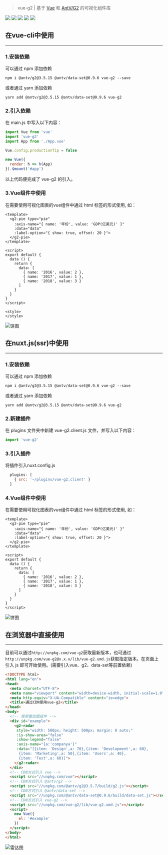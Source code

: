 >vue-g2 | 基于 [Vue](https://cn.vuejs.org/index.html) 和 [AntV/G2](https://antv.alipay.com/zh-cn/g2/3.x/index.html) 的可视化组件库

![](https://travis-ci.com/wupeiwen/vue-g2.svg?branch=master)
[![](https://img.shields.io/npm/v/vue-g2.svg)](https://www.npmjs.com/package/vue-g2)
![](https://img.shields.io/bundlephobia/min/vue-g2.svg)
![](https://img.shields.io/npm/dt/vue-g2.svg)
[![](https://img.shields.io/badge/-详细文档-green.svg)](https://wupeiwen.github.io/vue-g2)

## 在vue-cli中使用
------
### 1.安装依赖
可以通过 npm 添加依赖
```npm
npm i @antv/g2@3.5.15 @antv/data-set@0.9.6 vue-g2 --save
```
或者通过 yarn 添加依赖
```yarn
yarn add @antv/g2@3.5.15 @antv/data-set@0.9.6 vue-g2
```

### 2.引入依赖
在 main.js 中写入以下内容：
```js
import Vue from 'vue'
import 'vue-g2'
import App from './App.vue'

Vue.config.productionTip = false

new Vue({
  render: h => h(App)
}).$mount('#app')
```
以上代码便完成了 vue-g2 的引入。

### 3.Vue组件中使用
在需要使用可视化图表的vue组件中通过 html 标签的形式使用, 如：
```vue
<template>
  <g2-pie type="pie" 
    :axis-name="{ name: '年份', value: 'GDP(亿美元)' }"
    :data="data"
    :label-option="{ show: true, offset: 20 }">
  </g2-pie>
</template>

<script>
export default {
  data () {
    return {
      data: [
        { name: '2016', value: 2 }, 
        { name: '2017', value: 1 }, 
        { name: '2018', value: 3 }
      ]
    }
  }
}
</script>

<style>
</style>
```
![饼图](https://raw.githubusercontent.com/wupeiwen/vue-g2/dev/public/vue-g2-pie.gif "饼图-外部标签")

## 在nuxt.js(ssr)中使用
------
### 1.安装依赖
可以通过 npm 添加依赖
```npm
npm i @antv/g2@3.5.15 @antv/data-set@0.9.6 vue-g2 --save
```
或者通过 yarn 添加依赖
```yarn
yarn add @antv/g2@3.5.15 @antv/data-set@0.9.6 vue-g2
```

### 2.新建插件
在 plugins 文件夹中新建 vue-g2.client.js 文件，并写入以下内容：
```js
import 'vue-g2'
```

### 3.引入插件
将插件引入nuxt.config.js
```js
  plugins: [
    { src: '~/plugins/vue-g2.client' }
  ]
```

### 4.Vue组件中使用
在需要使用可视化图表的vue组件中通过 html 标签的形式使用, 如：
```vue
<template>
  <g2-pie type="pie" 
    :axis-name="{ name: '年份', value: 'GDP(亿美元)' }"
    :data="data"
    :label-option="{ show: true, offset: 20 }">
  </g2-pie>
</template>

<script>
export default {
  data () {
    return {
      data: [
        { name: '2016', value: 2 }, 
        { name: '2017', value: 1 }, 
        { name: '2018', value: 3 }
      ]
    }
  }
}
</script>
```
![饼图](https://raw.githubusercontent.com/wupeiwen/vue-g2/dev/public/vue-g2-pie-nuxt.png "饼图")

## 在浏览器中直接使用
------
目前可以通过`http://unpkg.com/vue-g2`获取最新版本，也可通过`http://unpkg.com/vue-g2@x.x.x/lib/vue-g2.umd.js`获取指定版本。在页面上引入 js 即可开始使用。(需要引入vue、g2、data-set等前置依赖)
```html
<!DOCTYPE html>
<html lang="en">
<head>
  <meta charset="UTF-8">
  <meta name="viewport" content="width=device-width, initial-scale=1.0">
  <meta http-equiv="X-UA-Compatible" content="ie=edge">
  <title>通过CDN使用vue-g2</title>
</head>
<body>
  <!-- 使用雷达图组件 -->
  <div id="example">
    <g2-radar
     style="width: 500px; height: 500px; margin: 0 auto;" 
     :is-show-area="false" 
     :show-legend="false"
     :axis-name="{a:'companya'}" 
     :data="[{item: 'Design',a: 70},{item: 'Development',a: 60},
      {item: 'Marketing',a: 50},{item: 'Users',a: 40},
      {item: 'Test',a: 60}]">
    </g2-radar>
  </div>
  <!-- CDN方式引入 vue -->
  <script src="//unpkg.com/vue"></script>
  <!-- CDN方式引入 @antv/g2 -->
  <script src="//unpkg.com/@antv/g2@3.5.7/build/g2.js"></script>
  <!-- CDN方式引入 @antv/data-set -->
  <script src="//unpkg.com/@antv/data-set@0.9.6/build/data-set.js"></script>
  <!-- CDN方式引入 vue-g2 -->
  <script src="//unpkg.com/vue-g2/lib/vue-g2.umd.js"></script>
  <script>
    new Vue({
      el: '#example'
    })
  </script>
</body>
</html>
```
![雷达图](https://raw.githubusercontent.com/wupeiwen/vue-g2/dev/public/vue-g2-radar.png "雷达图")